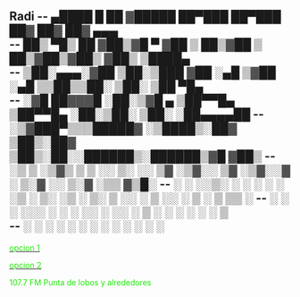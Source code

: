 Radi
--    ▄████  █    ██ ▓█████  ██▀███   ██▀███   ██▓ ██▓     ██▓    ▄▄▄      
--   ██▒ ▀█▒ ██  ▓██▒▓█   ▀ ▓██ ▒ ██▒▓██ ▒ ██▒▓██▒▓██▒    ▓██▒   ▒████▄    
--  ▒██░▄▄▄░▓██  ▒██░▒███   ▓██ ░▄█ ▒▓██ ░▄█ ▒▒██▒▒██░    ▒██░   ▒██  ▀█▄  
--  ░▓█  ██▓▓▓█  ░██░▒▓█  ▄ ▒██▀▀█▄  ▒██▀▀█▄  ░██░▒██░    ▒██░   ░██▄▄▄▄██ 
--  ░▒▓███▀▒▒▒█████▓ ░▒████▒░██▓ ▒██▒░██▓ ▒██▒░██░░██████▒░██████▒▓█   ▓██▒
--   ░▒   ▒ ░▒▓▒ ▒ ▒ ░░ ▒░ ░░ ▒▓ ░▒▓░░ ▒▓ ░▒▓░░▓  ░ ▒░▓  ░░ ▒░▓  ░▒▒   ▓▒█░
--    ░   ░ ░░▒░ ░ ░  ░ ░  ░  ░▒ ░ ▒░  ░▒ ░ ▒░ ▒ ░░ ░ ▒  ░░ ░ ▒  ░ ▒   ▒▒ ░
--  ░ ░   ░  ░░░ ░ ░    ░     ░░   ░   ░░   ░  ▒ ░  ░ ░     ░ ░    ░   ▒   
--        ░    ░        ░  ░   ░        ░      ░      ░  ░    ░  ░     ░  ░
--                                                                         

   	  
<p>
<p>
<a href="http://giss.tv:8001/guerrillaradio.ogg"><div><font color="#1ee907">opcion 1</font></div></a>
<p>
<a href="https://guerrillaradio.github.io/prendelaradio/"><div><font color="#1ee907">opcion 2</font></div></a>
<p>
<p>
<div><font color="#1ee907">107.7 FM Punta de lobos y alrededores</font></div>
 
